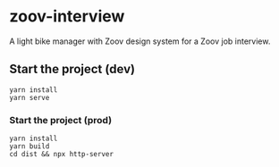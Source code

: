 # zoov-interview

A light bike manager with Zoov design system for a Zoov job interview.

## Start the project (dev)

```
yarn install
yarn serve
```

### Start the project (prod)

```
yarn install
yarn build
cd dist && npx http-server
```
